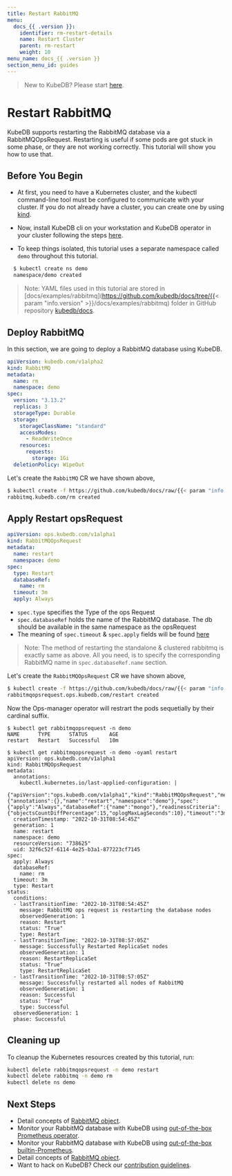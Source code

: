 ```yaml
---
title: Restart RabbitMQ
menu:
  docs_{{ .version }}:
    identifier: rm-restart-details
    name: Restart Cluster
    parent: rm-restart
    weight: 10
menu_name: docs_{{ .version }}
section_menu_id: guides
---
```


> New to KubeDB? Please start [here](/docs/README.md).

# Restart RabbitMQ

KubeDB supports restarting the RabbitMQ database via a RabbitMQOpsRequest. Restarting is useful if some pods are got stuck in some phase, or they are not working correctly. This tutorial will show you how to use that.

## Before You Begin

- At first, you need to have a Kubernetes cluster, and the kubectl command-line tool must be configured to communicate with your cluster. If you do not already have a cluster, you can create one by using [kind](https://kind.sigs.k8s.io/docs/user/quick-start/).

- Now, install KubeDB cli on your workstation and KubeDB operator in your cluster following the steps [here](/docs/setup/README.md).

- To keep things isolated, this tutorial uses a separate namespace called `demo` throughout this tutorial.

```bash
  $ kubectl create ns demo
  namespace/demo created
  ```

> Note: YAML files used in this tutorial are stored in [docs/examples/rabbitmq](https://github.com/kubedb/docs/tree/{{< param "info.version" >}}/docs/examples/rabbitmq) folder in GitHub repository [kubedb/docs](https://github.com/kubedb/docs).

## Deploy RabbitMQ

In this section, we are going to deploy a RabbitMQ database using KubeDB.

```yaml
apiVersion: kubedb.com/v1alpha2
kind: RabbitMQ
metadata:
  name: rm
  namespace: demo
spec:
  version: "3.13.2"
  replicas: 3
  storageType: Durable
  storage:
    storageClassName: "standard"
    accessModes:
      - ReadWriteOnce
    resources:
      requests:
        storage: 1Gi
  deletionPolicy: WipeOut
```

Let's create the `RabbitMQ` CR we have shown above,

```bash
$ kubectl create -f https://github.com/kubedb/docs/raw/{{< param "info.version" >}}/docs/examples/rabbitmq/restart/rm.yaml
rabbitmq.kubedb.com/rm created
```

## Apply Restart opsRequest

```yaml
apiVersion: ops.kubedb.com/v1alpha1
kind: RabbitMQOpsRequest
metadata:
  name: restart
  namespace: demo
spec:
  type: Restart
  databaseRef:
    name: rm
  timeout: 3m
  apply: Always
```

- `spec.type` specifies the Type of the ops Request
- `spec.databaseRef` holds the name of the RabbitMQ database.  The db should be available in the same namespace as the opsRequest
- The meaning of `spec.timeout` & `spec.apply` fields will be found [here](/docs/guides/rabbitmq/concepts/opsrequest.md#spectimeout)

> Note: The method of restarting the standalone & clustered rabbitmq is exactly same as above. All you need, is to specify the corresponding RabbitMQ name in `spec.databaseRef.name` section.

Let's create the `RabbitMQOpsRequest` CR we have shown above,

```bash
$ kubectl create -f https://github.com/kubedb/docs/raw/{{< param "info.version" >}}/docs/examples/rabbitmq/restart/ops.yaml
rabbitmqopsrequest.ops.kubedb.com/restart created
```

Now the Ops-manager operator will restrart the pods sequetially by their cardinal suffix.

```shell
$ kubectl get rabbitmqopsrequest -n demo
NAME      TYPE      STATUS       AGE
restart   Restart   Successful   10m

$ kubectl get rabbitmqopsrequest -n demo -oyaml restart
apiVersion: ops.kubedb.com/v1alpha1
kind: RabbitMQOpsRequest
metadata:
  annotations:
    kubectl.kubernetes.io/last-applied-configuration: |
      {"apiVersion":"ops.kubedb.com/v1alpha1","kind":"RabbitMQOpsRequest","metadata":{"annotations":{},"name":"restart","namespace":"demo"},"spec":{"apply":"Always","databaseRef":{"name":"mongo"},"readinessCriteria":{"objectsCountDiffPercentage":15,"oplogMaxLagSeconds":10},"timeout":"3m","type":"Restart"}}
  creationTimestamp: "2022-10-31T08:54:45Z"
  generation: 1
  name: restart
  namespace: demo
  resourceVersion: "738625"
  uid: 32f6c52f-6114-4e25-b3a1-877223cf7145
spec:
  apply: Always
  databaseRef:
    name: rm
  timeout: 3m
  type: Restart
status:
  conditions:
  - lastTransitionTime: "2022-10-31T08:54:45Z"
    message: RabbitMQ ops request is restarting the database nodes
    observedGeneration: 1
    reason: Restart
    status: "True"
    type: Restart
  - lastTransitionTime: "2022-10-31T08:57:05Z"
    message: Successfully Restarted ReplicaSet nodes
    observedGeneration: 1
    reason: RestartReplicaSet
    status: "True"
    type: RestartReplicaSet
  - lastTransitionTime: "2022-10-31T08:57:05Z"
    message: Successfully restarted all nodes of RabbitMQ
    observedGeneration: 1
    reason: Successful
    status: "True"
    type: Successful
  observedGeneration: 1
  phase: Successful
```


## Cleaning up

To cleanup the Kubernetes resources created by this tutorial, run:

```bash
kubectl delete rabbitmqopsrequest -n demo restart
kubectl delete rabbitmq -n demo rm
kubectl delete ns demo
```

## Next Steps

- Detail concepts of [RabbitMQ object](/docs/guides/rabbitmq/concepts/rabbitmq.md).
- Monitor your RabbitMQ database with KubeDB using [out-of-the-box Prometheus operator](/docs/guides/rabbitmq/monitoring/using-prometheus-operator.md).
- Monitor your RabbitMQ database with KubeDB using [out-of-the-box builtin-Prometheus](/docs/guides/rabbitmq/monitoring/using-builtin-prometheus.md).
- Detail concepts of [RabbitMQ object](/docs/guides/rabbitmq/concepts/rabbitmq.md).
- Want to hack on KubeDB? Check our [contribution guidelines](/docs/CONTRIBUTING.md).

